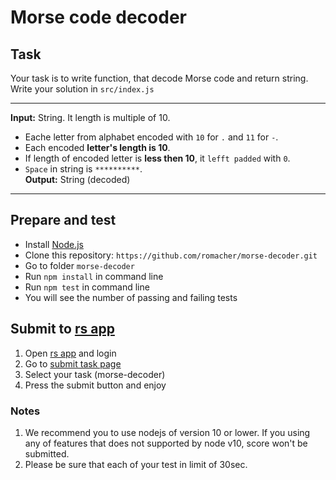 # Morse code decoder

## Task

Your task is to write function, that decode Morse code and return string.
Write your solution in `src/index.js`

---

**Input:** String. It length is multiple of 10.   
- Eache letter from alphabet encoded with `10` for `.` and `11` for `-`.   
- Each encoded **letter's length is 10**.   
- If length of encoded letter is **less then 10**, it `lefft padded` with `0`.   
- `Space` in string is `**********`.   
**Output:** String (decoded)

---

## Prepare and test

- Install [Node.js](https://nodejs.org/en/)
- Clone this repository: `https://github.com/romacher/morse-decoder.git`
- Go to folder `morse-decoder`
- Run `npm install` in command line
- Run `npm test` in command line
- You will see the number of passing and failing tests

## Submit to [rs app](https://app.rs.school)
1. Open [rs app](https://app.rs.school) and login
2. Go to [submit task page](https://app.rs.school/course/submit-task?course=rs-2019-q3)
3. Select your task (morse-decoder)
4. Press the submit button and enjoy

### Notes
1. We recommend you to use nodejs of version 10 or lower. If you using any of features that does not supported by node v10, score won't be submitted.
2. Please be sure that each of your test in limit of 30sec.
